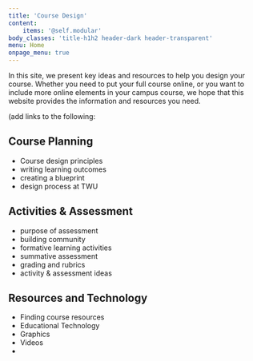 ```yaml
---
title: 'Course Design'
content:
    items: '@self.modular'
body_classes: 'title-h1h2 header-dark header-transparent'
menu: Home
onpage_menu: true
---
```


In this site, we present key ideas and resources to help you design your course. Whether you need to put your full course online, or you want to include more online elements in your campus course, we hope that this website provides the information and resources you need.


(add links to the following:
## Course Planning
- Course design principles
- writing learning outcomes
- creating a blueprint
- design process at TWU


## Activities & Assessment
- purpose of assessment
- building community
- formative learning activities
- summative assessment
- grading and rubrics
- activity & assessment ideas

## Resources and Technology
- Finding course resources
- Educational Technology
- Graphics 
- Videos
- 